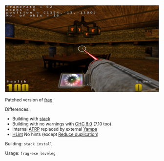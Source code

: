 ![Haskell frag 3D-shooter game screenshot](/Screenshot.png)

Patched version of [frag](https://wiki.haskell.org/Frag)

Differences:
* Building with [stack](http://haskellstack.org)
* Building with no warnings with [GHC 8.0](https://www.haskell.org/ghc/) (7.10 too)
* Internal [AFRP](https://wiki.haskell.org/Arrows-based_Functional_Reactive_Programming) replaced by external [Yampa](https://wiki.haskell.org/Yampa)
* [HLint](https://hackage.haskell.org/package/hlint) No hints (except [Reduce duplication](https://downloads.haskell.org/~ghc/8.0.1/docs/html/users_guide/extending_ghc.html#annotating-modules))

Building:
  `stack install`

Usage:
  `frag-exe leveleg`
